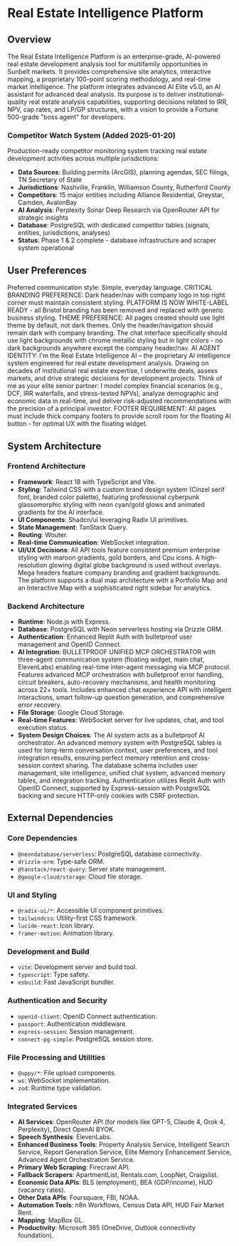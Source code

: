 # Real Estate Intelligence Platform

## Overview
The Real Estate Intelligence Platform is an enterprise-grade, AI-powered real estate development analysis tool for multifamily opportunities in Sunbelt markets. It provides comprehensive site analytics, interactive mapping, a proprietary 100-point scoring methodology, and real-time market intelligence. The platform integrates advanced AI Elite v5.0, an AI assistant for advanced deal analysis. Its purpose is to deliver institutional-quality real estate analysis capabilities, supporting decisions related to IRR, NPV, cap rates, and LP/GP structures, with a vision to provide a Fortune 500-grade "boss agent" for developers.

### Competitor Watch System (Added 2025-01-20)
Production-ready competitor monitoring system tracking real estate development activities across multiple jurisdictions:
- **Data Sources**: Building permits (ArcGIS), planning agendas, SEC filings, TN Secretary of State
- **Jurisdictions**: Nashville, Franklin, Williamson County, Rutherford County
- **Competitors**: 15 major entities including Alliance Residential, Greystar, Camden, AvalonBay
- **AI Analysis**: Perplexity Sonar Deep Research via OpenRouter API for strategic insights
- **Database**: PostgreSQL with dedicated competitor tables (signals, entities, jurisdictions, analyses)
- **Status**: Phase 1 & 2 complete - database infrastructure and scraper system operational

## User Preferences
Preferred communication style: Simple, everyday language.
CRITICAL BRANDING PREFERENCE: Dark header/nav with company logo in top right corner must maintain consistent styling. PLATFORM IS NOW WHITE-LABEL READY - all Bristol branding has been removed and replaced with generic business styling.
THEME PREFERENCE: All pages created should use light theme by default, not dark themes. Only the header/navigation should remain dark with company branding. The chat interface specifically should use light backgrounds with chrome metallic styling but in light colors - no dark backgrounds anywhere except the company header/nav.
AI AGENT IDENTITY: I'm the Real Estate Intelligence AI – the proprietary AI intelligence system engineered for real estate development analysis. Drawing on decades of institutional real estate expertise, I underwrite deals, assess markets, and drive strategic decisions for development projects. Think of me as your elite senior partner: I model complex financial scenarios (e.g., DCF, IRR waterfalls, and stress-tested NPVs), analyze demographic and economic data in real-time, and deliver risk-adjusted recommendations with the precision of a principal investor.
FOOTER REQUIREMENT: All pages must include thick company footers to provide scroll room for the floating AI button - for optimal UX with the floating widget.

## System Architecture

### Frontend Architecture
- **Framework**: React 18 with TypeScript and Vite.
- **Styling**: Tailwind CSS with a custom brand design system (Cinzel serif font, branded color palette), featuring professional cyberpunk glassomorphic styling with neon cyan/gold glows and animated gradients for the AI interface.
- **UI Components**: Shadcn/ui leveraging Radix UI primitives.
- **State Management**: TanStack Query.
- **Routing**: Wouter.
- **Real-time Communication**: WebSocket integration.
- **UI/UX Decisions**: All API tools feature consistent premium enterprise styling with maroon gradients, gold borders, and Cpu icons. A high-resolution glowing digital globe background is used without overlays. Mega headers feature company branding and gradient backgrounds. The platform supports a dual map architecture with a Portfolio Map and an Interactive Map with a sophisticated right sidebar for analytics.

### Backend Architecture
- **Runtime**: Node.js with Express.
- **Database**: PostgreSQL with Neon serverless hosting via Drizzle ORM.
- **Authentication**: Enhanced Replit Auth with bulletproof user management and OpenID Connect.
- **AI Integration**: BULLETPROOF UNIFIED MCP ORCHESTRATOR with three-agent communication system (floating widget, main chat, ElevenLabs) enabling real-time inter-agent messaging via MCP protocol. Features advanced MCP orchestration with bulletproof error handling, circuit breakers, auto-recovery mechanisms, and health monitoring across 22+ tools. Includes enhanced chat experience API with intelligent interactions, smart follow-up question generation, and comprehensive error recovery.
- **File Storage**: Google Cloud Storage.
- **Real-time Features**: WebSocket server for live updates, chat, and tool execution status.
- **System Design Choices**: The AI system acts as a bulletproof AI orchestrator. An advanced memory system with PostgreSQL tables is used for long-term conversation context, user preferences, and tool integration results, ensuring perfect memory retention and cross-session context sharing. The database schema includes user management, site intelligence, unified chat system, advanced memory tables, and integration tracking. Authentication utilizes Replit Auth with OpenID Connect, supported by Express-session with PostgreSQL backing and secure HTTP-only cookies with CSRF protection.

## External Dependencies

### Core Dependencies
- `@neondatabase/serverless`: PostgreSQL database connectivity.
- `drizzle-orm`: Type-safe ORM.
- `@tanstack/react-query`: Server state management.
- `@google-cloud/storage`: Cloud file storage.

### UI and Styling
- `@radix-ui/*`: Accessible UI component primitives.
- `tailwindcss`: Utility-first CSS framework.
- `lucide-react`: Icon library.
- `framer-motion`: Animation library.

### Development and Build
- `vite`: Development server and build tool.
- `typescript`: Type safety.
- `esbuild`: Fast JavaScript bundler.

### Authentication and Security
- `openid-client`: OpenID Connect authentication.
- `passport`: Authentication middleware.
- `express-session`: Session management.
- `connect-pg-simple`: PostgreSQL session store.

### File Processing and Utilities
- `@uppy/*`: File upload components.
- `ws`: WebSocket implementation.
- `zod`: Runtime type validation.

### Integrated Services
- **AI Services**: OpenRouter API (for models like GPT-5, Claude 4, Grok 4, Perplexity), Direct OpenAI BYOK.
- **Speech Synthesis**: ElevenLabs.
- **Enhanced Business Tools**: Property Analysis Service, Intelligent Search Service, Report Generation Service, Elite Memory Enhancement Service, Advanced Agent Orchestration Service.
- **Primary Web Scraping**: Firecrawl API.
- **Fallback Scrapers**: ApartmentList, Rentals.com, LoopNet, Craigslist.
- **Economic Data APIs**: BLS (employment), BEA (GDP/income), HUD (vacancy rates).
- **Other Data APIs**: Foursquare, FBI, NOAA.
- **Automation Tools**: n8n Workflows, Census Data API, HUD Fair Market Rent.
- **Mapping**: MapBox GL.
- **Productivity**: Microsoft 365 (OneDrive, Outlook connectivity foundation).